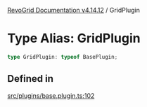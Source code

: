 [RevoGrid Documentation v4.14.12](README.md) / GridPlugin

# Type Alias: GridPlugin

```ts
type GridPlugin: typeof BasePlugin;
```

## Defined in

[src/plugins/base.plugin.ts:102](https://github.com/revolist/revogrid/blob/ee1081dbd910f211c490863a4b642535e5dce01e/src/plugins/base.plugin.ts#L102)
